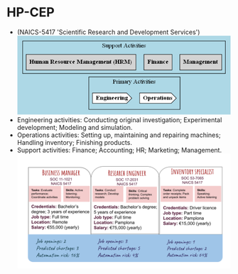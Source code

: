 # HP-CEP
* (NAICS-5417 'Scientific Research and Development Services')
![Production process](Flowchart.png)
* Engineering activities: Conducting original investigation; Experimental development; Modeling and simulation. 
* Operations activities: Setting up, maintaining and repairing machines; Handling inventory; Finishing products.
* Support activities: Finance; Accounting; HR; Marketing; Management.
![Job postings](Assignment12.svg)
